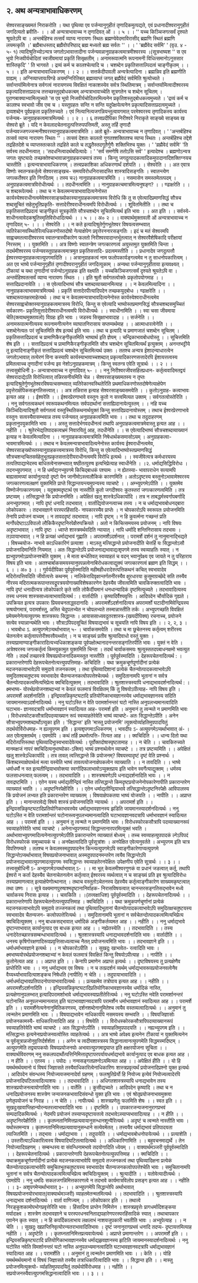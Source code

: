 ## २. अथ अन्यत्राभावाधिकरणम्
सेश्वरसाङ्ख्यमतं निराकरोति । यथा पृथिव्या एव पर्जन्यानुगृहीतं
तृणादिकमुत्पद्यते, एवं प्रधानादीश्वरानुगृहीतं जगदित्यतो ब्रवीति-
। । ओं अन्यत्राभावाच्च न तृणादिवत् ओं । । ५ । ।
'' यच्च किञ्चिजगत्सर्वं दृश्यते श्रूयतेऽपि बा ।
अन्तर्बहिश्च तत्सर्वं व्याप्य नारायणः स्थितः
ब्रह्मण्येवेदमाविरासीद् ब्रह्मणि स्थितं ब्रह्मणि लयमत्कृति ।'
ब्रह्मैबाधस्ताद् ब्रह्मैवोपरिष्ठाद् ब्रह्म मध्यतो ब्रह्म सर्वतः '' । ।
' 'ब्रह्मैवेद सर्वमि' ' (वृउ. ४ - ५- १) त्यादिश्रुतिभ्योऽन्यत्र जगतोऽभावात्तादीना
पर्जन्यवन्नानुग्राहकत्वमात्रमीश्वरस्य ।(सूत्रभाष्यश
'' स एव भूयो निजवीर्यचोदितां स्वजीवमायां प्रकृतिं सिसृक्षतीम् ।
अनामरूपात्मनि रूपनामनी विधित्समानोऽनुससार शास्तिकृदि' ' ति भागवते ।
द्रव्यं कर्म च कालश्चेत्यादि च । चशब्देन प्रकृतिसत्ताल्पिदत्वं चाङ्गीकृतम् । । ५ । ।
इति अन्यत्राभावाधिकरणम् । । २ । ।
सत्तर्कदीपावली
अन्यत्रेत्यादिना । ब्रह्मन्निव इति ब्रह्मणीति ग्राह्यम् । अग्निव्याप्तायःपिण्डे अयमग्निरितिबत् ब्रह्मव्याप्तं
जगत् ब्रह्मैवेदं सर्वमिति श्रुत्योच्यते । सर्वान्तर्यामित्वेनात्र सर्वगत्वं नारायणस्य विवक्षितं नाकाशस्येव
सर्वत्र स्थितिमात्रम् । सर्वान्तर्यामित्वादीश्वरस्य प्रकृत्यादिसत्ताप्रदत्च तत्तच्छस्तुद्बोधकत्बम्
अन्यत्राभावाच्चेति सूत्रगतेन च शब्देन सूचितम् । पुराणबाक्याभ्यामित्युच्यते 'स एव भूयो
निजवीर्यचोदितरमित्यनेन प्रकृतिशस्तुद्बोधकत्वमुच्यते । 'द्रव्यं कर्म च कालश्च स्वभावो जीव एव्व च ।
यस्तुग्रहतः सन्ति न सन्ति यदुपेक्षयेत्यनेन प्रकृत्यादिसत्ताप्रदत्वमुच्यते । द्रव्यशब्देन पूर्वप्रकृता
प्रकृतिरुच्यते । एवं नित्यानित्यजगन्नियन्तुत्वावगमात् परमेश्वरस्य तृणादिकस्य कार्यस्य पर्जन्यब-
न्नानुग्राहकत्वमात्रमित्यर्थः । । २ । । ६
तत्त्वप्रदीपिका
निरीश्वरे निराकृते साङ्ख्ये साङ्ख्य ख सेश्वरो ब्रूते । यदि न केवलादचेतनादुत्पत्तिरुपपत्तिमती, अस्तु
तर्हि तृणादौ पर्जन्यवज्जगज्जन्मनीश्वरस्यानुग्राहकत्वमात्रमिति । अतो ब्रूते- अन्यत्राभावाच्च न
तृणादिवत् । ' 'अन्तर्बहिश्च तत्सर्व व्याप्य नारायणः स्थितः '' । तत्सवं देशतः कालतो गुणतश्शक्तितश्च
व्याप्य स्थितः । अन्तर्बहिश्च तद्देशे तद्रहितदेशे च व्याप्तस्तत्काले तद्रहिते काले च तद्धृतैस्तदगूतैर्गुणैः
शक्तिभिश्च युक्तः । ' 'व्रह्मैवेदं सर्वमि' 'ति सर्वस्य तदधीनत्वात् । 'तदधनित्वादर्थबदित्यादेः । ' 'सर्वं
समणेषि ततोऽसि सर्व' ' इत्यादेश्च । ब्रह्मणोऽन्यत्र जगतः सृष्ट्यादेः तच्छक्तेश्चाभावान्नानुग्राहकरचमात्रं
तस्य । किन्तु जगदुत्पादकत्वादिकमुपादानादिशक्तिग्नयच चास्तीति । इत्यन्यत्राभावाधिकरणम् ।
तत्त्वप्रकाशिका
अधिकरणार्थं दर्शयति । । सेश्वरेति । । अत एवात्र विष्णोः स्वतन्त्रकर्तृत्वे सेश्वरसाङ्खच-
समयविरोधनिरासादस्ति शास्त्रादिसङ्गतिः । स्वातन्त्येण जगत्कर्तेश्वर इति निगदितम् । तस्य च२)
नानुग्राहकत्वमात्रमिति । । नसमासेन समस्तमेतत्पदम् । अनुग्राहकत्वमात्रविरोधीत्यर्थः । ।
तदधीनत्वमिति । । नानुग्राहकत्चमात्रमित्यनुषङ्ग? । । ण्ढाक्षरेति । । च शब्दरूपेत्यर्थः । तथा च न
केवलमन्यत्राभावादित्यनेनोस्त कार्यस्येश्वराधीनत्वमेवेश्वरसाङ्ख्योकास्यानुग्राहकत्वमात्रस्य
विरोधि किं तु स एवेत्यादिप्रमाणसिद्धं सौत्रच शब्दसूचितं सहेतुभूतिप्रकृति-
सत्तादेरीश्वराधीनत्वमपि विरोधीत्यर्थः । । शूवितमितीति । । तथा च प्रकृतिसत्तादिप्रदत्वं चाङ्गीकृतं
सूत्रकृतेति सौत्रचशब्देन सूचितमित्यर्थ इति भावः । । अत इति । । सर्वस्ये-
शाधीनत्वावेदकश्रुतिस्मृतिविरोधादित्यर्थः । । ५ । । अ० २ । ।
वाक्यार्थमुक्तावली
ओं अन्यत्राभावाच्च न तृणादिवत् ५- । । । सेश्वरेति । । न कते इत्यादिश्रुतेर्गुणभूतेश्वर
विषयत्वसम्भवात् व्यतिरेकानवस्थितेरित्यधिकरणोस्तदोषो नेत्याक्षेपेण प्रवृत्तेरननारसङ्गतिः । इदं
च मतं सेश्वरमपि साह्वचमतत्वादीश्वरस्य स्वातन्त्रास्वीकारेण फलतो निरीश्वरवादान्तर्भूतत्वात् न
सेश्वरवैशेषिकादि परीक्षायां निरस्तम् । । युक्तमिति । । अत्र विष्णोः स्वातन्त्रेण जगत्कारणत्वं
अयुस्तमुत युक्तमिति चिन्ता । तदर्थमीश्वरस्य पर्जन्यवस्तुग्राहकत्वमात्रमुत प्रकृतिसत्तादि-
प्रदत्वमस्तीति । । प्रधानादेव जगदुत्पत्तौ ईश्वरस्यानुग्राहकत्वात्युपगमादिति । । अत्रानुग्राहकत्वं
नाम फलोपकार्यङ्गत्वमेव न तु साधनोपकारित्वम् । अत एव भाष्ये पर्जन्यानुगृहीतं
तृणादीश्वरानुगृहीतं जगदित्युकाम् । अन्यथा पर्जन्यानुगृहीताया इत्यवक्ष्यत् । टीकायां च यथा
तृणादीनां पर्जन्योऽनुग्राहक इति वक्ष्यति ।
यच्चकिञ्चिजगत्सर्वं दृश्यते श्रूयतेऽपि वा ।
अन्तर्वहिश्वतत्सर्वं व्याप्य नारायणः स्थितः । ।
इति श्रुतौ सर्वगतत्वोक्तेः प्रकृतोपयोगमाह । । सत्तादिप्रदानायेति । । स एवेत्यादिभाष्यं सौत्र
चशब्दव्याख्यानमित्याह । । न केवलमित्यादिना । । नानुग्राहकत्वाभावमात्रमित्यर्थः । प्रकृतिं
सत्तादेरपीत्यादिपदेन तच्छकयुद्बोधः । ण्ढाक्षरेति । । चशब्दरूपत्तक्षरमाहेत्यर्थः । तथा च न
केवलमन्यत्राभावदित्यनेनोस्त कार्यस्येश्वराधीनत्वमेव सेश्वरसाह्वचोक्तस्यानुग्राहकत्वमात्रस्य
विरोधि, किन्तु स एवेत्यादि भाष्योस्तप्रमाणसिद्धं सौत्रचशब्दसमुच्चितं सर्वकारण-
प्रकृतिसुत्तादेरीश्वराधीनत्वमपि विरोधीत्यर्थः । । स्वाधीनामिति । । स्वा चसा जीवमाया चेति(क्त्वाथमुक्तावलो)
विग्रहः इति भावः । जडस्य सिसृक्षाभावादाह । । सर्जनेति । । अनामरूपात्मनीत्यस्य
रूपनामनीत्यनेन व्याघातनिरासाय सप्तम्यर्थमाह । । आत्माधारत्वेनेति । । चशब्देनेत्यतः परं
सूचितमिति शेष इत्यर्थ इति भावः । तथा च इत्यादि च प्रमाणजातं चशब्देन सूचितम् ।
प्रकृतिसत्तादिप्रदत्वं च प्रामाणिकैरङ्गीकृतमिति भाष्यार्थ इति ज्ञेयम् । चन्द्रिकाभावबोधयोस्तु । ।
सूचित्तमिति शेष इति । । सत्तादिप्रदत्वं च प्रामाणिकैरङ्गीकृतमिति सौत्र चशब्देन सूचितमित्यर्थं
इत्युक्तम् । अनन्तभट्टीये तु इत्यादिनाङ्गीकृतं सत्तादिप्रदत्वं चशब्देन सूचितमित्यर्थ उक्तः । ततश्च
अन्यत्र ईशादन्याधारत्वेन जगतोऽभावात् तत्येरणं विना कस्यापि कार्यस्याभावाच्चशब्दात्
प्रकृत्यादिकारणसत्तादेरपि ईशायत्तत्वस्य प्रमितत्वाच्च तृणादीनां पर्जन्य इव नेशोऽनुग्राहकमात्रम् ।
किन्तु स्वतन्त्र एवेति सूत्रार्थः । । २ । ।
तत्त्वसुबोधिनी
३- अन्यत्राभावाच्च न तृणादिवत् ५- । । ननु निरीश्वरजीवसहितप्रधान- कर्तृत्ववादिमतद्वयं
सेश्वरादाद्येऽति विरोधित्वात् तन्निरसनीयमिति चेन्न । सेश्वरसाङ्ख्यमतस्य न तृप्तः
इत्यादिश्रुतेर्गुणभूतेश्वरविषयत्चसम्भवात् व्यतिरेकानवस्थितेरिति प्रथमाधिकरणोस्तदोषेणेत्याक्षेपेण
प्रवृत्तेराक्षेपिकसङ्गतिसत्त्वात्। । अत्र तन्निरास इत्याह सेश्वरसाङ्ख्यसमयेति । । कुतोऽनुग्राह-
कत्वाभावः इत्यत आह । । ईश्वरेति । । ईश्वरप्रेरणाभावे वस्तुनः कुतो न सत्त्वमित्यत उक्तम् ।
सर्वगतत्वोस्तेरिति । । ननु सर्वगतत्वकथनं स्वरूपकथनमित्यतः सर्वपदार्थानां
सत्ताह्यिदानायेत्युस्तम् । । नहि यच्च किञ्चिदित्यादिश्रुतौ सर्वगतत्वं वस्तुस्थितिकथनार्थयुक्तं किन्तु
सत्तादिप्रदानायोस्तम् । तथाच ईश्वरप्रेरणाभावे वस्तुनः सत्वस्यैवासम्भवान्न तस्य पर्जन्यवत्
अनुग्राहकत्वमिति भावः । । तथा च तदुदाहरणम् प्रकृतानुपयुकामिति भावः । । अस्तु
सत्तादेर्भगवदधीनत्वं तथापि अनुग्राहकत्वमात्रमेवास्तु इत्यत आह । । नहीति । ।
श्रुतेरभेद्यतिपादकत्वभ्रमं निवारयितुं आह, तदधीनेति । । स एवेत्यादिभाष्यं सौत्रचशब्दव्याख्यानं
इत्याह न केवलमित्यादिना । । नानुग्राहककत्वमात्रमिति निषेधार्थकसमासोऽयम् । अनुग्राहकत्वा-
भावमात्रमित्यर्थः । । तथाच न केवलमन्यत्राभावादित्यनेनोस्त कार्यस्य ईश्वराधीनत्वमेव,
सेश्वरसाङ्ख्योस्तस्यानुग्राहकत्त्वमात्रस्य विरोधि, किन्तु स एवेत्यादिभाष्योस्तप्रमाणसिद्धं
सौत्रचशन्दचितसर्वहेतुभूतप्रकृतसत्तादेरीयराधीनत्वमपि विरोधि इत्यर्थः । । स्वजीवेत्यत्र
कर्मधारयस्य तत्पतिपाद्याभेदस्य बाधितत्वेनासम्भवात् षष्ठीतत्पुरुष इत्यभिप्रेत्याह स्वाधीनेति । ।२.
धर्माद्यसिद्धिविरोधः । तदनभ्युपगमात् । न हि धर्माद्यनभ्युपगमे किचिद्बाधकं पश्यामः । न ह्येतस्या-
भावापराधेन सत्यामपि बाह्यसामग्र्यां कार्यानुत्पादो दृष्टो येन जानीमोऽस्त्वलौकिकं कारणमिति ।
अतोऽदृष्टस्य बस्तुनोऽभावामेश्वरस्य जगत्कारणत्वलक्षणं युक्तमिति प्राप्ते सिद्धान्तयन्त्यमुपन्यस्य
व्याचष्टे । । अम्भ्युपगमेऽपीति । । युक्तमेव विष्णोर्जगत्कारणत्वम् । यदुक्तमदृष्टार्थ एव नास्तीति कुतो
जगदीश्वरः कुतस्तरां जगत्कारणत्वमिति । तत्र प्रष्टव्यम् । तत्सिद्धान्ते कि प्रयोजनमिति । अपेक्षितं खलु
शास्त्रेऽधिकार्यादि । तत्र न ताबद्धर्मस्वर्गापबर्गादि अनभ्युपगमात् । नापि दृष्टं धनादि तदभावात् ।
वार्ताद्यियोजनत्वाच्च तस्य । न च धर्माद्यभावबोधनद्बारा लोकोपकारः । तदभावज्ञाने परस्परहिंसादि-
नापकारस्यैव प्राप्तेः । न चोपकारोऽपि स्वरूपतः प्रयोजनमिति तेनापि प्रयोजनं वाच्यम् । न तावददृष्टं
तदभावात् । नापि दृष्टम् । न हि कुवर्त्मना गच्छन्तं प्रति मार्गोपदेष्टाऽऽविपालो
लौकिकैरदृष्टनिरपेक्षैरुपक्रियते । अतो न किचित्समयस्य प्रयोजनम् । नापि विषयः अदृष्टाभावात् । नापि
दृष्टः । ध्वाप्ते शास्त्रमर्थवदिति न्यायात् । नापि धर्मादि शन्तिनिरासाय तदभावः । तऽपायाभावात् । न
हि प्रत्यक्षं धर्माद्यभावं गृह्णाति । अपरामर्शेऽदर्शनात् । परामर्शे दर्शनं तु नानुमानाद्भिद्यते । विषच्चयोज-
नाभावे काऽधिकारिणं प्रत्याशा । माऽस्तु मत्सिद्धान्ते प्रयोजनादीति चेत्तर्हि यः सिद्धान्तोऽसौ
प्रयोजनादिमानिति नियमात् । अतः सिद्धान्तेऽपि प्रयोजनाद्यभावाद्यःशृपगमे तस्य स्वव्याहतिः स्यात् ।
न ह्यभ्युपगमोऽप्रयोजनश्चेति युक्तम् । मे माता बन्धेतिवत् स्वव्याहतं च वदन् भवानुपेक्ष्य एव जायते
न तु परिहाराय विषय इति भावः । अतश्चार्बाकसमयस्यानुपपन्नत्वेनाबिरोधकत्वाद्युक्यं जगत्कारणत्वं
ब्रह्मण इति सिद्धम् । । ६ । । अ० ३ । ।
गुर्वर्यदीपिका
पूर्वपूर्वस्मादिति महीमहीधरादेरुत्पत्तिकथनं कचित् स्वभावादेव मदिरोत्पत्तिवदिति जीवोत्पत्तेः
कथनम् । नालिकेरादिवृक्षान्तर्गतनीरस्यैव क्षुरधारया कुसुमाग्रच्छेदे सति तस्यैव नीरस्य
मदिरात्मकरूपान्तरवद्रूपत्रययोगाख्यविशेषकारणेन देहस्यैव जीवत्वमिति चावकिरुक्तत्वादिति
भावः । नापि दृष्टं धनादीत्यत्र लोकोपकारे कृते सति लोकैर्दीयमानं धनधान्यादिकं
दृष्टमित्युच्यते । तदभावादित्यस्य तस्य धनस्य शास्त्रसाध्यत्वाभावादित्यर्थ : । वार्तादीति ।
कृष्यादिर्वैश्यवृत्तिः । आदिपदेन चौर्यादिकं गृह्यते । उपक्रियत इत्यत्र उपकारः
प्रियवचनताद्ध्वदानादिः । अपरामर्शेऽदर्शनादित्यत्र अपरामर्शो घटादीनामिवेन्द्रियस्य
सश्रयोगमात्रं, परामर्शस्तु, अस्ति चेदुपलभ्येत न चोपलभ्यते तस्मान्नास्तीति तर्कः ।
अभ्युपगच्छति विवक्षितं प्रमेयमनेनेत्यत्युपगमः शास्त्ररूपः सिद्धान्तः । आयाससाध्यवदुतरशास्त्र-(खयदीपिक्य)
रचनाच्च, प्रयोजने सत्येव स्यान्नान्यथेति भावः । सौत्राऽपिपदसूचितं विषयाद्यभावं च सूचयति
नापि विषय इति । । २, २, ३ । ।
भावबोधः
ऽ. अत्युपगमेऽप्यर्थाभावात् ५- । चार्वाकसमयेति । तथा च मा छूचेतनस्य कर्तृत्वम्
शरीरस्य चेतनत्वेन कर्तृत्वापत्तेरीश्वरवैयर्थ्यात् । न च साङ्ख्यं प्रतीव श्रुत्यादिवाधो वस्तुं युक्तः ।
तस्याप्रामाण्याङ्गीकारादित्यभ्यधिकाशङ्कया पूर्वपक्षोत्थानादनन्तरसङ्गतिरपीति भावः । युक्तं न
वेति । अत्रेश्वरस्य जगत्कर्तृत्वं किमयुकामुत युक्तमिति चिन्ता । तदर्थं चार्वाकसमयः
श्रुत्युस्ततदपबाधनक्षमो भवत्युत नेति । तदर्थं तच्छास्त्रे विषयप्रयोजनादिकमस्तुत नास्तीति ।
पूर्वपूर्वस्मादिति । देहरूपचेतनादित्यर्थ : । प्रकारान्तरेणापि देहरूपचेतनोत्यत्त्युपपत्तिमाह-
कचिदिति । यथा क्रमुकचूर्णपूर्णादीनां प्रत्येकं मदजनकत्वाभावेऽपि समुदाये तजनकत्वम् । तथा
पृथिव्यादिशानां प्रत्येकं चैतन्योत्पादकत्वाभावेऽपि समुदितश्वचतुष्टस्य स्वभावादेव
चैतन्यजनकत्वोपपत्तेश्चेत्यर्थः । समुदितानामपि भूतानां न सर्वत्र चैतन्योत्पादकत्वमित्यभिप्रेत्य
क्वचिदित्युक्तम् । तदभावादिति । श्रुतशास्त्रस्यापि धनाद्यभावदर्शनादित्यर्थ : । क्ष्मभाष्य-
योरर्थप्रयोजनशब्दाभ्यां न केवलं फलमात्रं विवक्षितम् किं तु विषयोऽपीत्याह- नापि विषय इति ।
अपरामर्शे अदर्शनादिति । इन्द्रियसन्निकृष्टघटादि प्रतियोगिकाभावज्ञानस्येव धर्माद्यभावज्ञानस्य
सदिति जायमानस्याऽदर्शनादित्यर्थः ।
ननु घटोऽस्ति न वेति परामर्शानन्तरं घटो नास्ति अनुपलभ्यमानत्वादिति घटाभाव-
ज्ञानवदत्रापि धर्माभावज्ञानं स्यादित्यत आह- परामर्श इति । अनुमानं तु त्वन्मते न प्रमाणमिति
भावः । विरोधस्फोटकसौत्रादिपदव्याख्यान रूपं स्वव्याहतेरेवेति भाष्यं व्याचष्टे- अतः
सिद्धान्तेऽपीति । अनेन सौत्राभ्युपगमशब्दार्थोऽप्युका इति । 'सिद्धान्त' इति 'मास्तु प्रयोजनमि'
त्युक्त्योर्व्याहतिमुपपादयितुं तदर्थयोर्विरोधमाह- न ह्यत्युपगम इति । इत्यशृपगमाऽधिकरणम् ।
भावदीपः
ऽ- अत्युपगमेऽप्यर्थाभावात् अं- । अत एवेत्युक्तार्थम् । एवमग्रेपि । कथं तर्हि प्रथमोत्पत्ति-
रित्यत आह । । क्वचिदिति । । धान्य दितो यथा मदिरोत्पत्तिस्तथा पृथिव्यादिभूास्वभावादेवेत्यर्थः ।
पूर्वोक्तदोषास्पृष्टतामाह । । न चेति । । चावकिरुच्यते मानमक्षजं नापरं क्वचिदित्यनुभाष्योका-ऽक्त्वि)
भाष्यं प्रश्नार्थत्वेन व्याचष्टे । । तत्र प्रष्टव्यमिति । । अपेक्षितं खलु शास्त्रेऽधिकार्यादि । तत्र तावत्
त्वत्सिद्धान्ते किं प्रयोजनम्? विषयस्यादृष्टं दृष्टं वेति प्रश्नार्थः । किंशब्दस्याक्षेपार्थत्वं मत्वा
यस्येति भाष्यं तावत्पयोजनाक्षेपकत्वेन व्याख्याति । । न तावदिति । । भाष्ये धर्माधर्मौ न स्त
इत्यतीन्द्रियाभावोक्त्या स्वर्गादिफलाभावोऽप्युक्तप्राय इति भावेन स्वर्गेत्याद्युक्तम् । धर्मस्य
फलसाधनत्वात् फलत्वम् । । तदभावादिति । । शास्त्रश्रवणेऽपि धनाद्यदर्शनादिति भावः । । न
तावद्रष्टमिति । । एतेन यस्य धर्माद्यतीन्द्रियं नास्ति तत्सिद्धान्ते किमदृष्टप्रयोजनेनोपकारेणापीति
प्रकारान्तरेण व्याख्यातं भवति । । अदृष्टनिरपेक्षैरिति । । एतेन धर्माद्यतीन्द्रियाभावे
तत्सिद्धान्तेऽदृष्टनिरपेक्षैः आविपालस्य किं प्रयोजनं लभ्यत इति प्रकारान्तरेण व्याख्यतम् ।
विषयाक्षेपकतया भाष्यं योजयति । । नापीति । । अप्राप्त इति । । मानान्तरावेद्ये विषये शास्त्रं
प्रयोजनवदिति न्यायार्थः । । अपरामर्श इति । । इन्द्रियसन्निकृष्टघटादिप्रतियोगिकाभावस्येव
धर्माद्यभावज्ञानस्य झडिति जायमानस्यादर्शनदित्यर्थः । ननु घटोऽस्ति न वेति परामर्शान्तरं
घटोनास्त्वनुपलभ्यमानत्वादिति घटाभावज्ञानवदत्रापि धर्माभावज्ञानं स्यादित्यत आह । । परामर्श
इति । । अनुमानं तु त्वन्मते न प्रमाणमिति भावः । विरोधस्फोरकसौत्रापि पदव्याख्यानरूपं
स्वव्याहतेरेवेति भाष्यं व्याचष्टे । अनेनाभ्युपगमपदं सिद्धान्तानारपरमित्युक्तं भवति ।
अर्थाभावाभ्युपगमादित्यनेनात्युपगमेऽपीति प्रकारान्तरेण व्याख्यातं बोध्यम् । तच्च
स्वव्याहत्युपपादकं ल्गेऽपिपदं विरोधस्फोरकं समुच्चायकं च । अनपेक्षत्वादिति पूर्वसूत्रांशः ।
अनपेक्षित एवेत्यनुवर्तते । अभ्युपगम इति चात्र विपरिणम्यते । ततश्च न केवलमस्मदुपपादनेन
किन्त्यत्युपगमेऽपि स्वाङ्गीकारेणाप्यत्युपगमे सिद्धान्तेऽप्यर्थाभावात् विषयप्रयोजनाभावात्
अस्मदुपपादनमन्तरेण त्वयैव सिद्धान्तेऽपि प्रयोजनाद्यभावात्युपगमादत्युपगमः स्वसिद्धान्तः
स्वव्याहतेरनपेक्षितः उपेक्षणीय एवेति सूत्रार्थः । । ३ । ।
तत्त्वसुबोधिनी
ऽ- अभ्युपगमेऽप्यर्थाभावात् ऽ- । । मा भूत् केवलमीश्वरगुणकं वा प्रधानं जडत्वात् कर्तृ,
तथापि ईश्वरो न कर्ता देहस्यैव चेतनाचेतनत्वेन कर्तृत्वात् ईश्वरस्य व्यर्थत्वात् न च साङ्ख्यं प्रति इव
श्रुत्यादिविरोधः तस्याप्रमाणत्वात् इत्याक्षेपेणोत्थानात् । तथाच वस्तुतोऽचेतनस्य देहस्यैव
कर्तृत्वाङ्गीकारेण साख्यमकृष्टत्वात् तथा उष्णः । । सूत्रे वक्ष्यमाणपुरुषाश्मदृष्टानानिर्वाहक-
निरासविषयत्वात् चानन्तरसङ्गतिसद्भावेन मध्ये चार्वाकस्य निरासः इत्याह । । चावकिति । ।(तत्त्वक्षाधिश)
पूर्वपूर्वस्मादिति । । देहरूपचेतनादित्यर्थः । । प्रकारान्तरेणापि देहरूपचेतनोत्पत्त्युपपत्तिमाह ।
क्वचिदिति । । यथा क्रमुकपर्णचूर्णानां प्रत्येकं मदजनकत्वाभावेऽपि समुदाये तज्जनकत्वं तथा
पृथिव्यादिभूतानां चैतन्योत्पादकत्वाभावेऽपि समुदितक्षचतुष्टयस्य स्वभावादेव चैतन्यजन-
कत्वोपपत्तेरित्यर्थः । । समुदितानामपि भूतानां न सर्वचेतन्दोत्पादकत्वमित्यभिप्रेत्य
क्वचिदित्युक्तम् । ननु बाधकसद्भावात् धर्मादिकं अङ्गीकर्तव्यमत आह । । नहीति । । ननु
धर्माद्यभावे दृष्टान्ताभावात् कार्यानुत्पाद एव बाधक इत्यत आह । । नह्येतस्येति । । तदभावादिति
। । तस्य धनादेरेतच्छास्त्रसम्बन्धाभावादित्यर्थः । । श्रुतशास्त्रस्यापि धनाद्यभावदर्शनादिति भावः ।
वार्तादीति । । धनस्य कृषिगोरक्षणादिरूपप्रवृत्तिसाध्यत्वाच्च नैतत् प्रयोजनत्वमिति भावः । ।
तदभावज्ञाने इति । । धर्माधर्माभावज्ञाने इत्यर्थः । । न चोपकारोऽपीति । । सुखदुः खाभावेत-
रत्वादिति भावः । क्ष्मभाष्ययोरर्थप्रयोजनशब्दाभ्यां न केवलं फलमात्रं विवक्षितं किन्तु
विषयोऽपीत्याह । । नापीति । । कुतोनेत्यत आह । । अप्राप्त इति । । केनापि प्रमाणेन अप्राप्त इत्यर्थः
। । दृष्टविषयस्य तु प्रत्यक्षेणैव प्राप्तेरिति भावः । । ननु धर्माद्यभाव एव विषयः । न च तत्प्रदर्शनं
व्यर्थम् धर्माद्यभावरूपप्रयोजनवत्वेनैव वैय्यर्थ्याभावादित्याशङ्कच निषेधति (नापीति) न चेति । ।
तदुपायाभावादिति । । धर्माधर्माद्यभावप्रतिपादनोपायाभावादित्यर्थः । । प्रत्यक्षमेव तत्रोपाय इत्यत
आह । । नहीति । । अपरामर्शेऽदर्शनादिति । । इन्द्रियसन्निकृष्टघटादिप्रतियोगिकाभावज्ञानस्येव
धर्मादिकं नास्ति, प्रत्यक्षेणानुपलम्भात् इत्यादिपरामर्शाभावे धर्माद्यभावस्याप्रतीतेरित्यर्थः । ननु
घटोऽस्ति नवेति परामर्शानन्तरं घटोनास्ति अनुपलभ्यमानत्वात् इति घटाभावज्ञानवदत्रापि
परामर्शेन धर्माभावज्ञानं स्यादित्यत आह । । परामर्शे इति । । परामर्शेनेत्यनेनानुमितिकरणस्य,
दर्शनशब्देनानुमितेश्च त्वयैव वस्तव्यत्वादित्यर्थः । । अनुमानं तु त्वन्मतेन प्रमाणमिति भावः । ।
विषयाद्यभावेन नाधिकार्यपि नसमयस्य सम्भवति । । विषयजिज्ञासोः प्रयोजनकामस्यै-
वाधिकारित्वादिति आह । । विषयेति । । विरोधस्कोरकसौत्रापिपदव्याख्यानरूपं स्वव्याहतिरेवेति
भाष्यं व्याचष्टे । अतः सिद्धान्तेऽपीति । स्वव्याहतिमुपपादयति । । नह्यभ्युपगम इति । ।
मत्सिद्धान्तः इत्यनेनाप्रयोजनवत्वोस्तिः व्याहतेत्यर्थः । । अत्र भाष्ये अपेक्ष्य इत्यनेन टीकायां न
युक्तमित्यनेन च पूर्वसूत्रान्नजोनुवृत्तिर्दर्शर्शता । । अनेन च त्वदीयशास्त्रस्य सिद्धानात्वानत्युपगमेति
सिद्धमस्मदिष्टम् । अत्युपगमेति तद्व्यापकयोः विषयप्रयोजनयोः अभावात्युपगमाद्व्याप्त इति
क्षक्षरयोजना सूचिता । ।वाक्यार्थविवरणम्
ननु सकलपदार्थोत्पत्तिनिमित्तादृष्टापरपर्यायधर्माद्यभावे कार्यानुत्पाद एव बाधक इत्यत आह । ।
न हीति । । एतस्य । । पयोदः । नन्वसङ्गतप्रश्नोऽयमित्यत आह । । अपेक्षितं हीति । । यो हि
यमर्थमर्थयमानो यं विषयं जिज्ञासते तस्यैवाधिकारित्वेनाधिकारिणः शास्त्रप्रवृत्यर्थं
प्रयोजनादिप्रश्नो युक्त इत्यर्थः । आदिपदेन संवन्धस्य नियोज्ययजमानादेर्वा ग्रहणम् ।
फलश्रुतिप्रेर्यो हि नियोज्य इत्येवं नियोज्यत्वादेरपि प्रयोजनादिघटितत्वादित्याशयः । ।
तदभावादिति । । अधिगतशास्त्रस्यापि धनाद्यभावेन तस्य शास्त्रप्रयोजनत्वायोगादिति भावः । ।
वार्तेति । । कुसीद्यच्यते । आदिपदेन कृष्यादि । तथा च न धनादिप्रयोजनस्य शास्त्रेण
जन्यजनकभावादिसंवन्धो युक्त इति भावः । एवं श्रोतृप्रयोजनाभावमुक्त्वा प्रणेतृपयोजनं च
निराह । । न चेति । । नापीत्यर्थः । शास्त्रप्रणेतुः फलमिति शेषः । । स्वत इति । ।
सुखदुःखावाप्तिहान्योरन्यतरत्वाभावादिति भावः । । दृष्टमिति । । उपकारजन्यजनानुरागप्रभवं
सम्पदादिकमित्यर्थः । नेदमपि प्रयोजनं तस्याप्यदृष्टायत्तत्वे तदभावेऽस्याप्यभावादित्याह । । न हीति
। । अदृष्टनिरपेक्षैरिति । । कृतघ्नतानिमित्तप्रत्यवायानुसन्धानशून्यैरित्यर्थः । अदृष्टं च त्वन्मते
नास्तीति भावः । यथोस्तमन्यत्र । कृतघ्नतानिमित्तप्रत्यवायानुसन्धाने सत्येवमेतत् । तत्त्वयैव
धर्माद्यभावं प्रतिपादयता त्याजितमिति । । तद्भावः । धर्माद्याभावः । । तदुपायेति । ।
धर्माद्यभावबोधनोपायेत्यर्थः । । प्रत्याशेति । । उस्तरीत्याऽधिकारित्वस्य विषयादिघटितत्वादित्यर्थः
। । अधिकारिणामिति । । बहुवचनमाद्यर्थे । तेन नियोज्यादिग्रहणम् । सम्बन्धस्य वा
संवन्धिनामभावे तदयोगादिति ध्येयम् । ।
वाक्यार्थमञ्जरी
पूर्वपूर्वस्मादिति । । देहरूपचेतनादित्यर्थः । प्रकारान्तरेणापि देहरूपचेतनोत्पत्युपपत्तिमाह । ।
क्वचिदिति । । यथाक्रमुकचूर्णपर्णादीनां प्रत्येकं मदजनकत्वाभावेपि समुदाये तज्जनकत्वं तथा
पृथिव्यादिक्षना प्रत्येकं चैतन्योत्पादकत्वाभावेपि समुचितभूतचतुष्टयस्य स्वभावादेव
चैतन्यजनकत्वोपपत्तेश्चेति भावः । समुचितानामपि भूतानां न सर्वत्र चैतन्योत्पादकत्वमित्यभिप्रेत्य
क्वचिदित्युक्तम् । । श्रुत्यादीति । । यतोवेत्यादीत्यर्थः । एवमग्रेपि । ननु धमदिः
सकलजगन्निमित्तकारणत्वे न तदभावे कार्यमात्रविलोप प्रसङ्ग इत्यत आह । । नहीति । । ३-
अशृपगमेप्यर्थाभावात् ३- । । अभ्युपगमेपि सिद्धान्तेपि अर्थाभावात् विषयप्रयोजनयोरभावात्(वाक्यार्थमञ्जरी)
व्याहतमेतन्मतमित्यर्थः । । तदभावादिति । । श्रुतशास्त्रस्यापि धनाद्यभाव दर्शनादित्यर्थः । वार्ता
वाणिज्यम् । । लोकोपकार इति । । तथात्वे निरङ्कुशकामोपभोगप्रवृत्तेरिति भावः । हिंसादिना
प्राप्तेन निमित्तेन । शास्त्रप्रवृत्तेः प्रागधर्मादिशङ्कया मर्यादाक्ष्व । शास्त्रेण तदभावज्ञाने च
परस्परधनवनिताद्यपहारेणपरस्परहिंसादिकं स्यात् । तथाचापकार एवानेन कृतः स्यात् । न हि
कपर्दिकालाभाय लक्षलाभं नाशयजुपकारी भवतीति भावः । अभ्युपेत्याह । । न चेति । ।
सुखदुः खप्राप्तिनिवृत्योरन्यतराभावादितिभावः । दृष्टं जनानुरागप्रभवं धनादि तदप्य-
दृष्टायत्तमित्याह नहीति । । अदृष्टेति । । कृतघ्नतानिमित्तप्रत्यवायेत्यर्थः । अप्राप्ते प्रमाणान्तरेण । ।
अपरामर्शे इति । । इन्द्रियसन्निकृष्टघटादि प्रतियोगिकाभावज्ञानस्येव धर्माद्यझवज्ञानस्य झटिति
जायमानस्यादर्शनादित्यर्थः । ननु घटोस्ति नवेति विमर्शानन्तरं घटो नास्ति
अनुपलभ्यमानत्वादिति घटाभावज्ञानवदत्रापि धर्माद्यभावज्ञानं स्यादित्यत आह । । परामर्शेति । ।
अनुमानं तु त्वन्मतेन प्रमाणमिति भावः । । केति । । योहि यमर्थमर्थयमानो यं विषयं जिज्ञासते
तस्यैव तत्राधिकारित्वादिति भावः । । सिद्धान्त इति । । मास्तु प्रयोजनमित्युक्त्यो-
र्व्याहतिमुपपादयितुं तदर्थयोर्विरोधमाह । । नहीति । । सप्रयोजनस्यैवात्युपगमसिद्धानात्वादिति
भावः । । ३ । ।
 